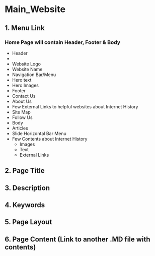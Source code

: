 # Main_Website

## 1. Menu Link

### Home Page will contain Header, Footer & Body

*	Header
  *	 
  * Website Logo
  * Website Name
  *	Navigation Bar/Menu
  *	Hero text
  *	Hero Images
*	Footer 
   *	Contact Us
   *	About Us
   *	Few External Links to helpful websites about Internet History
   *	Site Map
   *	Follow Us
*	Body 
  *	Articles
  *	Slide Horizontal Bar Menu
  *	Few Contents about Internet History
    *	Images
    *	Text
    *	External Links


## 2. Page Title
## 3. Description
## 4. Keywords
## 5. Page Layout
## 6. Page Content (Link to another .MD file with contents)
